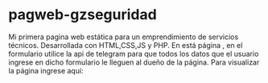 # pagweb-gzseguridad
Mi primera pagina web estática para un emprendimiento de servicios técnicos. Desarrollada con HTML,CSS,JS y PHP. En está página , en el formulario utilice la api de telegram para que todos los datos que el usuario ingrese en dicho formulario le lleguen al dueño de la página. Para visualizar la página ingrese aquí:
